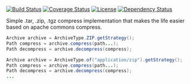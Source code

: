 [![Build Status](https://travis-ci.org/thiaguten/simple-compress.svg)](https://travis-ci.org/thiaguten/simple-compress)
[![Coverage Status](https://coveralls.io/repos/github/thiaguten/simple-compress/badge.svg?branch=master)](https://coveralls.io/github/thiaguten/simple-compress?branch=master)
[![License](https://img.shields.io/badge/license-apache%202.0-blue.svg)](http://www.apache.org/licenses/LICENSE-2.0.txt)
[![Dependency Status](https://www.versioneye.com/user/projects/577e7c485bb1390040177b3b/badge.svg)](https://www.versioneye.com/user/projects/577e7c485bb1390040177b3b)

Simple .tar, .zip, .tgz compress implementation that makes the life easier based on apache commons compress.

```java
Archive archive = ArchiveType.ZIP.getStrategy();
Path compress = archive.compress(path...);
Path decompress = archive.decompress(compress);

Archive archive = ArchiveType.of("application/zip").getStrategy();
Path compress = archive.compress(path...);
Path decompress = archive.decompress(compress);
...
```